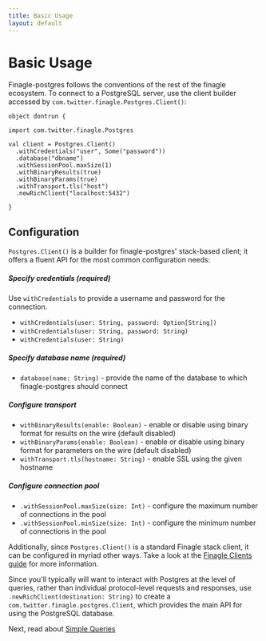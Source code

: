 ```yaml
---
title: Basic Usage
layout: default
---
```


# Basic Usage

Finagle-postgres follows the conventions of the rest of the finagle ecosystem. To connect to a PostgreSQL server, use
the client builder accessed by `com.twitter.finagle.Postgres.Client()`:


```tut:invisible
object dontrun {
```

```tut:book
import com.twitter.finagle.Postgres

val client = Postgres.Client()
  .withCredentials("user", Some("password"))
  .database("dbname")
  .withSessionPool.maxSize(1)
  .withBinaryResults(true)
  .withBinaryParams(true)
  .withTransport.tls("host")
  .newRichClient("localhost:5432")
```

```tut:invisible
}
```

## Configuration

`Postgres.Client()` is a builder for finagle-postgres' stack-based client; it offers a fluent API for the most common
configuration needs:

##### Specify credentials (required)
Use `withCredentials` to provide a username and password for the connection.
* `withCredentials(user: String, password: Option[String])`
* `withCredentials(user: String, password: String)`
* `withCredentials(user: String)`

##### Specify database name (required)
* `database(name: String)` - provide the name of the database to which finagle-postgres should connect

##### Configure transport
* `withBinaryResults(enable: Boolean)` - enable or disable using binary format for results on the wire (default disabled)
* `withBinaryParams(enable: Boolean)` - enable or disable using binary format for parameters on the wire (default disabled)
* `withTransport.tls(hostname: String)` - enable SSL using the given hostname

##### Configure connection pool
* `.withSessionPool.maxSize(size: Int)` - configure the maximum number of connections in the pool
* `.withSessionPool.minSize(size: Int)` - configure the minimum number of connections in the pool

Additionally, since `Postgres.Client()` is a standard Finagle stack client, it can be configured in myriad other ways.
Take a look at the [Finagle Clients guide](https://twitter.github.io/finagle/guide/Clients.html) for more information.

Since you'll typically will want to interact with Postgres at the level of queries, rather than individual protocol-level
requests and responses, use `.newRichClient(destination: String)` to create a `com.twitter.finagle.postgres.Client`,
which provides the main API for using the PostgreSQL database.

Next, read about [Simple Queries](03-simple-queries.html)
